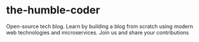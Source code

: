 # the-humble-coder
Open-source tech blog. Learn by building a blog from scratch using modern web technologies and microservices. Join us and share your contributions
